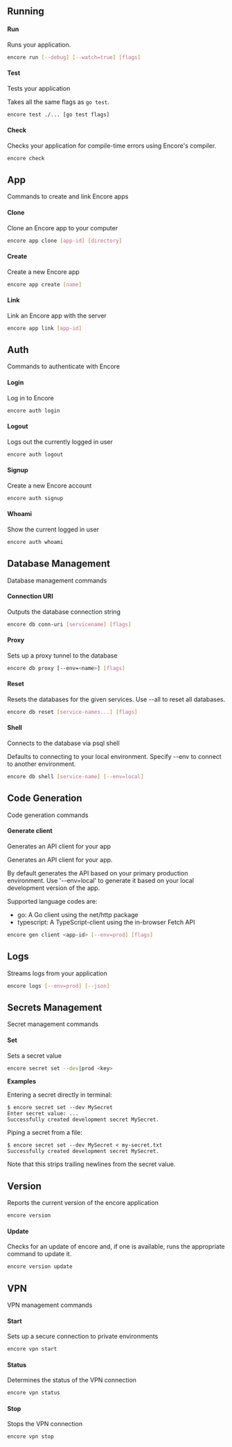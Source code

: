 ## Running

#### Run

Runs your application.

```bash
encore run [--debug] [--watch=true] [flags]
```

#### Test

Tests your application

Takes all the same flags as `go test`.

```bash
encore test ./... [go test flags]
```

#### Check

Checks your application for compile-time errors using Encore's compiler.

```bash
encore check
```

## App

Commands to create and link Encore apps

#### Clone

Clone an Encore app to your computer

```bash
encore app clone [app-id] [directory]
```

#### Create

Create a new Encore app

```bash
encore app create [name]
```

#### Link

Link an Encore app with the server

```bash
encore app link [app-id]
```

## Auth

Commands to authenticate with Encore

#### Login

Log in to Encore

```bash
encore auth login
```

#### Logout

Logs out the currently logged in user

```bash
encore auth logout
```

#### Signup

Create a new Encore account

```bash
encore auth signup
```

#### Whoami

Show the current logged in user

```bash
encore auth whoami
```

## Database Management

Database management commands

#### Connection URI

Outputs the database connection string

```bash
encore db conn-uri [servicename] [flags]
```

#### Proxy

Sets up a proxy tunnel to the database

```bash
encore db proxy [--env=<name>] [flags]
```

#### Reset

Resets the databases for the given services. Use --all to reset all databases.

```bash
encore db reset [service-names...] [flags]
```

#### Shell

Connects to the database via psql shell

Defaults to connecting to your local environment. Specify --env to connect to another environment.

```bash
encore db shell [service-name] [--env=local]
```

## Code Generation

Code generation commands

#### Generate client

Generates an API client for your app

Generates an API client for your app.

By default generates the API based on your primary production environment.
Use '--env=local' to generate it based on your local development version of the app.

Supported language codes are:
- go: A Go client using the net/http package
- typescript: A TypeScript-client using the in-browser Fetch API


```bash
encore gen client <app-id> [--env=prod] [flags]
```

## Logs

Streams logs from your application

```bash
encore logs [--env=prod] [--json]
```

## Secrets Management

Secret management commands

#### Set

Sets a secret value

```bash
encore secret set --dev|prod <key>
```

**Examples**


Entering a secret directly in terminal:

	$ encore secret set --dev MySecret
	Enter secret value: ...
	Successfully created development secret MySecret.

Piping a secret from a file:

	$ encore secret set --dev MySecret < my-secret.txt
	Successfully created development secret MySecret.

Note that this strips trailing newlines from the secret value.

## Version

Reports the current version of the encore application

```bash
encore version
```

#### Update

Checks for an update of encore and, if one is available, runs the appropriate command to update it.

```bash
encore version update
```

## VPN

VPN management commands

#### Start

Sets up a secure connection to private environments

```bash
encore vpn start
```

#### Status

Determines the status of the VPN connection

```bash
encore vpn status
```

#### Stop

Stops the VPN connection

```bash
encore vpn stop
```
